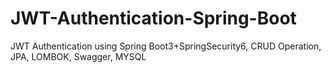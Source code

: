 # JWT-Authentication-Spring-Boot
JWT Authentication using Spring Boot3+SpringSecurity6, CRUD Operation, JPA, LOMBOK, Swagger, MYSQL
